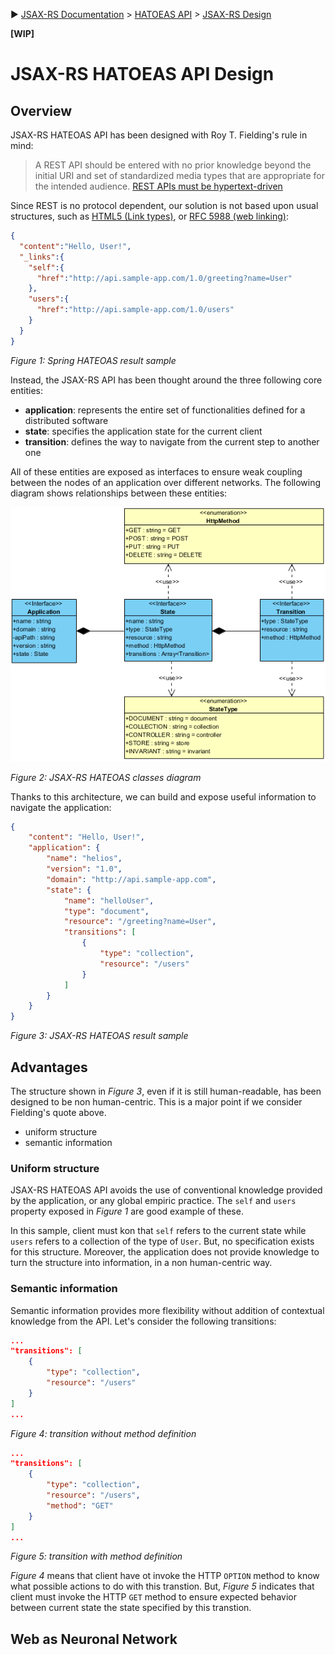 :arrow_forward: [JSAX-RS Documentation](./jsax-rs-reference.md) > [HATOEAS API](./jsax-rs-hatoeas-api.md) > [JSAX-RS Design](./jsax-rs-hatoeas-api-design.md)

**[WIP]**

# JSAX-RS HATOEAS API Design

## Overview

JSAX-RS HATEOAS API has been designed with Roy T. Fielding's rule in mind:

> A REST API should be entered with no prior knowledge beyond the initial URI and set of standardized media types that are appropriate for the intended audience. [REST APIs must be hypertext-driven](https://roy.gbiv.com/untangled/2008/rest-apis-must-be-hypertext-driven)

Since REST is no protocol dependent, our solution is not based upon usual structures, such as [HTML5 (Link types)](https://www.w3.org/TR/html50/links.html#linkTypes), or [RFC 5988 (web linking)](https://tools.ietf.org/html/rfc5988):

```json
{
  "content":"Hello, User!",
  "_links":{
    "self":{
      "href":"http://api.sample-app.com/1.0/greeting?name=User"
    },
    "users":{
      "href":"http://api.sample-app.com/1.0/users"
    }
  }
}
```

_Figure 1: Spring HATEOAS result sample_

Instead, the JSAX-RS API has been thought around the three following core entities:

- **application**: represents the entire set of functionalities defined for a distributed software
- **state**: specifies the application state for the current client
- **transition**: defines the way to navigate from the current step to another one

All of these entities are exposed as interfaces to ensure weak coupling between the nodes of an application over different networks. The following diagram shows relationships between these entities:

![JSAX-RS HATEOAS API](./assets/jsax-rs-hatoeas-api.png)

_Figure 2: JSAX-RS HATEOAS classes diagram_

Thanks to this architecture, we can build and expose useful information to navigate the application:

```json
{
    "content": "Hello, User!",
    "application": {
        "name": "helios",
        "version": "1.0",
        "domain": "http://api.sample-app.com",
        "state": {
            "name": "helloUser",
            "type": "document",
            "resource": "/greeting?name=User",
            "transitions": [
                {
                    "type": "collection",
                    "resource": "/users"
                }
            ]
        }
    }
}
```

_Figure 3: JSAX-RS HATEOAS result sample_

## Advantages

The structure shown in _Figure 3_, even if it is still human-readable, has been designed to be non human-centric. This is a major point if we consider Fielding's quote above.

- uniform structure
- semantic information

### Uniform structure

JSAX-RS HATEOAS API avoids the use of conventional knowledge provided by the application, or any global empiric practice. The `self` and `users` property exposed in _Figure 1_ are good example of these.

In this sample, client must kon that `self` refers to the current state while `users` refers to a collection of the type of `User`. But, no specification exists for this structure. Moreover, the application does not provide knowledge to turn the structure into information, in a non human-centric way.

### Semantic information

Semantic information provides more flexibility without addition of contextual knowledge from the API. Let's consider the following transitions:

```json
...
"transitions": [
    {
        "type": "collection",
        "resource": "/users"
    }
]
...
```

_Figure 4: transition without method definition_

```json
...
"transitions": [
    {
        "type": "collection",
        "resource": "/users",
        "method": "GET"
    }
]
...
```

_Figure 5: transition with method definition_

_Figure 4_ means that client have ot invoke the HTTP `OPTION` method to know what possible actions to do with this transtion. But, _Figure 5_ indicates that client must invoke the HTTP `GET` method to ensure expected behavior between current state the state specified by this transtion.

## Web as Neuronal Network